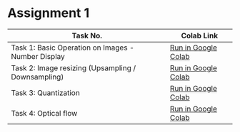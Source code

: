 # Assignment 1

| Task No. | Colab Link |
| ----------- | ---------- |
| Task 1: Basic Operation on Images - Number Display | <a target="_blank" href="https://colab.research.google.com/drive/1HHl9SXSr9WrTmX8ef1opr2ZteK0Y8Gaw?usp=sharing">Run in Google Colab</a> |
| Task 2: Image resizing (Upsampling / Downsampling) | <a target="_blank" href="https://colab.research.google.com/drive/17-AesdYekYVPqqDw3q1mBAmiKIGHEr2v?usp=sharing">Run in Google Colab</a> |
| Task 3: Quantization | <a target="_blank" href="https://colab.research.google.com/drive/1R8lEX5vsQsDYGF6hP5DrnUCtfPOdWvAk?usp=sharing">Run in Google Colab</a> |
| Task 4: Optical flow | <a target="_blank" href="https://colab.research.google.com/drive/1rlt_2JHjJH90fyhFMZl8H0N1PiHS0IRE?usp=sharing">Run in Google Colab</a> |

